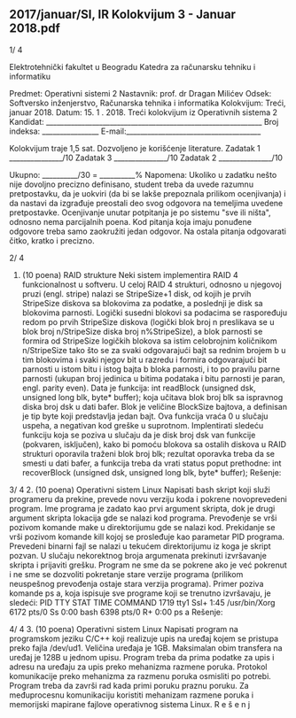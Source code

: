 2017/januar/SI, IR Kolokvijum 3 - Januar 2018.pdf
--------------------------------------------------------------------------------


1/  4 
 
Elektrotehnički fakultet u Beogradu 
Katedra za računarsku tehniku i informatiku 
 
Predmet: Operativni sistemi 2 
Nastavnik: prof. dr Dragan Milićev 
Odsek: Softversko inženjerstvo, Računarska tehnika i informatika 
Kolokvijum: Treći, januar 2018. 
Datum: 15. 1  . 2018. 
Treći kolokvijum iz Operativnih sistema 2 
Kandidat: _____________________________________________________________ 
Broj indeksa: ________________  E-mail:______________________________________ 
 
Kolokvijum traje 1,5 sat. Dozvoljeno je korišćenje literature. 
Zadatak 1 _______________/10   Zadatak 3 _______________/10 
Zadatak 2 _______________/10    
 
Ukupno: __________/30 = __________% 
Napomena: Ukoliko  u  zadatku nešto nije dovoljno precizno definisano, student treba da 
uvede razumnu pretpostavku, da je uokviri (da bi se lakše prepoznala prilikom ocenjivanja) i 
da  nastavi  da  izgrađuje  preostali  deo  svog  odgovora  na  temeljima  uvedene  pretpostavke. 
Ocenjivanje unutar potpitanja je po sistemu "sve ili ništa", odnosno nema parcijalnih poena. 
Kod pitanja koja imaju ponuđene odgovore treba samo zaokružiti jedan odgovor. Na ostala 
pitanja odgovarati čitko, kratko i precizno. 
 

2/  4 
1. (10 poena) RAID strukture 
Neki sistem implementira RAID 4 funkcionalnost u softveru. 
U celoj RAID 4 strukturi, odnosno u njegovoj pruzi (engl. stripe) nalazi se 
StripeSize+1 
disk, od kojih je prvih StripeSize diskova sa blokovima za podatke, a poslednji je disk sa 
blokovima  parnosti.  Logički  susedni  blokovi  sa  podacima  se  raspoređuju  redom  po  prvih 
StripeSize diskova (logički blok broj n preslikava se u blok broj n/StripeSize diska broj 
n%StripeSize),  a  blok  parnosti  se  formira  od StripeSize logičkih  blokova  sa  istim 
celobrojnim  količnikom n/StripeSize tako  što  se  za  svaki  odgovarajući  bajt  sa  rednim 
brojem b u tim blokovima i svaki njegov bit u razredu i formira odgovarajući bit parnosti u 
istom bitu i istog bajta b bloka parnosti, i to po pravilu parne parnosti (ukupan broj jedinica u 
bitima podataka i bitu parnosti je paran, engl. parity even). 
Data je funkcija: 
int readBlock (unsigned dsk, unsigned long blk, byte* buffer); 
koja  učitava  blok  broj blk sa  ispravnog  diska  broj dsk u  dati  bafer.  Blok  je  veličine 
BlockSize bajtova, a definisan je tip byte koji predstavlja jedan bajt. Ova funkcija vraća 0 u 
slučaju uspeha, a negativan kod greške u suprotnom. 
Implentirati  sledeću  funkciju  koja  se  poziva  u  slučaju  da  je  disk  broj 
dsk van  funkcije 
(pokvaren, isključen), kako bi pomoću blokova sa ostalih diskova u RAID strukturi oporavila 
traženi blok broj 
blk; rezultat oporavka treba da se smesti u dati bafer, a funkcija treba da 
vrati status poput prethodne: 
int recoverBlock (unsigned dsk, unsigned long blk, byte* buffer); 
Rešenje: 
 
 

3/  4 
2. (10 poena) Operativni sistem Linux 
Napisati bash skript koji služi programeru da prekine, prevede novu verziju koda i pokrene 
novoprevedeni  program.  Ime  programa  je  zadato  kao  prvi  argument  skripta,  dok  je  drugi 
argument skripta lokacija gde se nalazi kod programa. Prevođenje se vrši pozivom komande 
make u direktorijumu gde se nalazi kod. Prekidanje se vrši pozivom komande kill kojoj se 
prosleđuje  kao  parametar 
PID programa.  Prevedeni  binarni  fajl  se  nalazi  u  tekućem 
direktorijumu  iz  koga  je  skript  pozvan.  U  slučaju  nekorektnog  broja  argumenata  prekinuti 
izvršavanje skripta i prijaviti grešku. Program ne sme da se pokrene ako je već pokrenut i ne 
sme se dozvoliti pokretanje stare verzije programa (prilikom neuspešnog prevođenja ostaje 
stara verzija programa). Primer poziva komande 
ps  a, koja ispisuje sve programe koji se 
trenutno izvršavaju, je sledeći: 
  PID TTY      STAT   TIME COMMAND 
 1719 tty1     Ssl+   1:45 /usr/bin/Xorg 
 6172 pts/0    Ss     0:00 bash 
 6398 pts/0    R+     0:00 ps a 
Rešenje: 
 

4/  4 
3. (10 poena) Operativni sistem Linux 
Napisati  program  na  programskom  jeziku  C/C++  koji  realizuje  upis  na  uređaj  kojem  se 
pristupa preko fajla 
/dev/ud1. Veličina uređaja je 1GB. Maksimalan obim transfera na uređaj 
je 128B u jednom upisu. Program treba da prima podatke za upis i adresu na uređaju za upis 
preko  mehanizma  razmene  poruka.  Protokol  komunikacije  preko  mehanizma  za razmenu 
poruka osmisliti po potrebi. Program treba da završi rad kada primi poruku praznu poruku. Za 
međuprocesnu  komunikaciju  koristiti  mehanizam  razmene  poruka  i  memorijski  mapirane 
fajlove operativnog sistema Linux. 
R
e
š
e
n
j